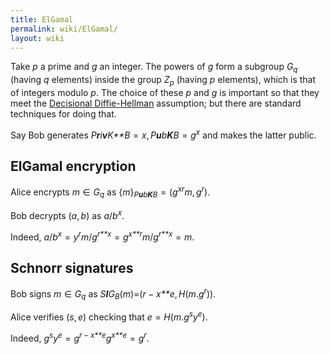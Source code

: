 ```yaml
---
title: ElGamal
permalink: wiki/ElGamal/
layout: wiki
---
```


Take *p* a prime and *g* an integer. The powers of *g* form a subgroup
*G*<sub>*q*</sub> (having *q* elements) inside the group
*Z*<sub>*p*</sub> (having *p* elements), which is that of integers
modulo *p*. The choice of these *p* and *g* is important so that they
meet the [Decisional
Diffie-Hellman](http://en.wikipedia.org/wiki/Decisional_Diffie%E2%80%93Hellman_assumption)
assumption; but there are standard techniques for doing that.

Say Bob generates
*P**r**i**v**K**B* = *x*, *P**u**b**K**B* = *g*<sup>*x*</sup> and makes
the latter public.

ElGamal encryption
------------------

  
Alice encrypts *m* ∈ *G*<sub>*q*</sub> as
{*m*}<sub>*P**u**b**K**B*</sub> = (*g*<sup>*x*</sup><sup>*r*</sup>*m*, *g*<sup>*r*</sup>).

Bob decrypts (*a*, *b*) as *a*/*b*<sup>*x*</sup>.

Indeed,
*a*/*b*<sup>*x*</sup> = *y*<sup>*r*</sup>*m*/*g*<sup>*r**x*</sup> = *g*<sup>*x**r*</sup>*m*/*g*<sup>*r**x*</sup> = *m*.

Schnorr signatures
------------------

  
Bob signs *m* ∈ *G*<sub>*q*</sub> as
*S**I**G*<sub>*B*</sub>(*m*)=(*r* − *x**e*, *H*(*m*.*g*<sup>*r*</sup>)).

Alice verifies (*s*, *e*) checking that
*e* = *H*(*m*.*g*<sup>*s*</sup>*y*<sup>*e*</sup>).

Indeed,
*g*<sup>*s*</sup>*y*<sup>*e*</sup> = *g*<sup>*r* − *x**e*</sup>*g*<sup>*x**e*</sup> = *g*<sup>*r*</sup>.



